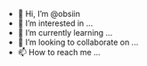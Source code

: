 - 👋 Hi, I’m @obsiin
- 👀 I’m interested in ...
- 🌱 I’m currently learning ...
- 💞️ I’m looking to collaborate on ...
- 📫 How to reach me ...

<!---
obsiin/obsiin is a ✨ special ✨ repository because its `README.md` (this file) appears on your GitHub profile.
You can click the Preview link to take a look at your changes.
--->
